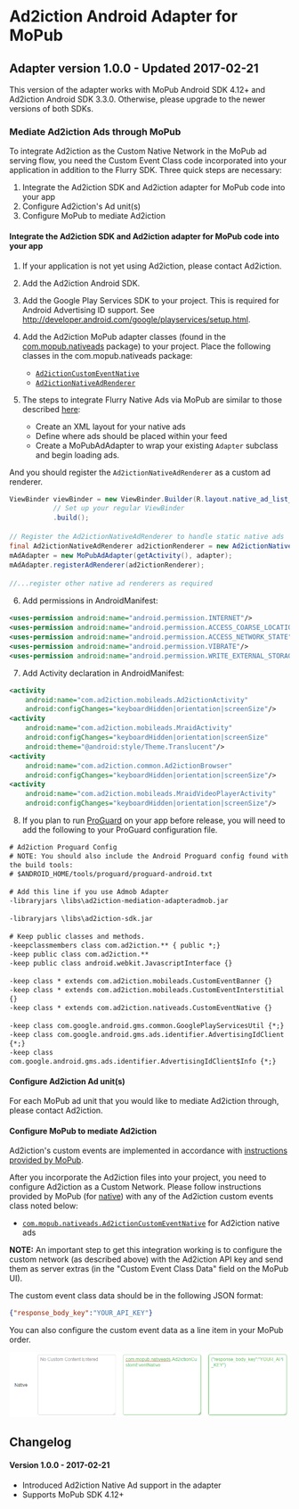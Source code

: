 Ad2iction Android Adapter for MoPub
=================================

Adapter version 1.0.0 - Updated 2017-02-21
------------------------------------------

This version of the adapter works with MoPub Android SDK 4.12+ and Ad2iction Android SDK 3.3.0.
Otherwise, please upgrade to the newer versions of both SDKs.

###  Mediate Ad2iction Ads through MoPub

To integrate Ad2iction as the Custom Native Network in the MoPub ad serving flow, you need the
Custom Event Class code incorporated into your application in addition to the Flurry SDK.
Three quick steps are necessary:

1. Integrate the Ad2iction SDK and Ad2iction adapter for MoPub code into your app
2. Configure Ad2iction's Ad unit(s)
3. Configure MoPub to mediate Ad2iction

#### Integrate the Ad2iction SDK and Ad2iction adapter for MoPub code into your app

1. If your application is not yet using Ad2iction, please contact Ad2iction.

2. Add the Ad2iction Android SDK.

3. Add the Google Play Services SDK to your project. This is required for Android Advertising ID
support. See http://developer.android.com/google/playservices/setup.html.

4. Add the Ad2iction MoPub adapter classes (found in the [com.mopub.nativeads](src/com/mopub/nativeads) package) to your project. Place the following classes in the com.mopub.nativeads package:
    * [`Ad2ictionCustomEventNative`](src/com/mopub/nativeads/Ad2ictionCustomEventNative.java)
    * [`Ad2ictionNativeAdRenderer`](src/com/mopub/nativeads/Ad2ictionNativeAdRenderer.java)

5. The steps to integrate Flurry Native Ads via MoPub are similar to those described [here](https://github.com/mopub/mopub-android-sdk/wiki/Native-Ads-Integration):
    * Create an XML layout for your native ads
    * Define where ads should be placed within your feed
    * Create a MoPubAdAdapter to wrap your existing `Adapter` subclass and begin loading ads.
 
 And you should register the `Ad2ictionNativeAdRenderer` as a custom ad renderer.

 ```java
 ViewBinder viewBinder = new ViewBinder.Builder(R.layout.native_ad_list_item)
            // Set up your regular ViewBinder
            .build();

 // Register the Ad2ictionNativeAdRenderer to handle static native ads
 final Ad2ictionNativeAdRenderer ad2ictionRenderer = new Ad2ictionNativeAdRenderer(viewBinder);
 mAdAdapter = new MoPubAdAdapter(getActivity(), adapter);
 mAdAdapter.registerAdRenderer(ad2ictionRenderer);
 
 //...register other native ad renderers as required
 ```

6. Add permissions in AndroidManifest:
```xml
<uses-permission android:name="android.permission.INTERNET"/>
<uses-permission android:name="android.permission.ACCESS_COARSE_LOCATION"/>
<uses-permission android:name="android.permission.ACCESS_NETWORK_STATE"/>
<uses-permission android:name="android.permission.VIBRATE"/>
<uses-permission android:name="android.permission.WRITE_EXTERNAL_STORAGE"/>
```

7. Add Activity declaration in AndroidManifest:
```xml
<activity
    android:name="com.ad2iction.mobileads.Ad2ictionActivity"
    android:configChanges="keyboardHidden|orientation|screenSize"/>
<activity
    android:name="com.ad2iction.mobileads.MraidActivity"
    android:configChanges="keyboardHidden|orientation|screenSize"
    android:theme="@android:style/Theme.Translucent"/>
<activity
    android:name="com.ad2iction.common.Ad2ictionBrowser"
    android:configChanges="keyboardHidden|orientation|screenSize"/>
<activity
    android:name="com.ad2iction.mobileads.MraidVideoPlayerActivity"
    android:configChanges="keyboardHidden|orientation|screenSize"/>
```

8. If you plan to run [ProGuard](http://developer.android.com/tools/help/proguard.html) on your app
before release, you will need to add the following to your ProGuard configuration file.

```
# Ad2iction Proguard Config
# NOTE: You should also include the Android Proguard config found with the build tools:
# $ANDROID_HOME/tools/proguard/proguard‐android.txt

# Add this line if you use Admob Adapter
‐libraryjars \libs\ad2iction‐mediation‐adapteradmob.jar

‐libraryjars \libs\ad2iction‐sdk.jar

# Keep public classes and methods.
‐keepclassmembers class com.ad2iction.** { public *;}
‐keep public class com.ad2iction.**
‐keep public class android.webkit.JavascriptInterface {}

‐keep class * extends com.ad2iction.mobileads.CustomEventBanner {}
‐keep class * extends com.ad2iction.mobileads.CustomEventInterstitial {}
‐keep class * extends com.ad2iction.nativeads.CustomEventNative {}

‐keep class com.google.android.gms.common.GooglePlayServicesUtil {*;}
‐keep class com.google.android.gms.ads.identifier.AdvertisingIdClient {*;}
‐keep class com.google.android.gms.ads.identifier.AdvertisingIdClient$Info {*;}
 ```

#### Configure Ad2iction Ad unit(s)

For each MoPub ad unit that you would like to mediate Ad2iction through, please contact Ad2iction.

#### Configure MoPub to mediate Ad2iction

Ad2iction's custom events are implemented in accordance with [instructions provided by MoPub](https://github.com/mopub/mopub-android-sdk/wiki/Custom-Events).

After you incorporate the Ad2iction files into your project, you need to
configure Ad2iction as a Custom Network. Please follow instructions provided by MoPub 
(for [native](https://dev.twitter.com/mopub/ui-setup/network-setup-custom-native)) with any of the Ad2iction custom events class noted below:

* [`com.mopub.nativeads.Ad2ictionCustomEventNative`](src/com/mopub/nativeads/Ad2ictionCustomEventNative.java)
 for Ad2iction native ads

**NOTE:** An important step to get this integration working is to configure the custom network (as described above) with the
Ad2iction API key and send them as server extras (in the "Custom Event Class Data" field on the MoPub UI).

The custom event class data should be in the following JSON format:

```json
{"response_body_key":"YOUR_API_KEY"}
```

You can also configure the custom event data as a line item in your MoPub order.

![Screenshot showing ad unit/line item config on MoPub's dashboard](imgs/mopub_line_item_config.png)

Changelog
---------
#### Version 1.0.0 - 2017-02-21
* Introduced Ad2iction Native Ad support in the adapter
* Supports MoPub SDK 4.12+
